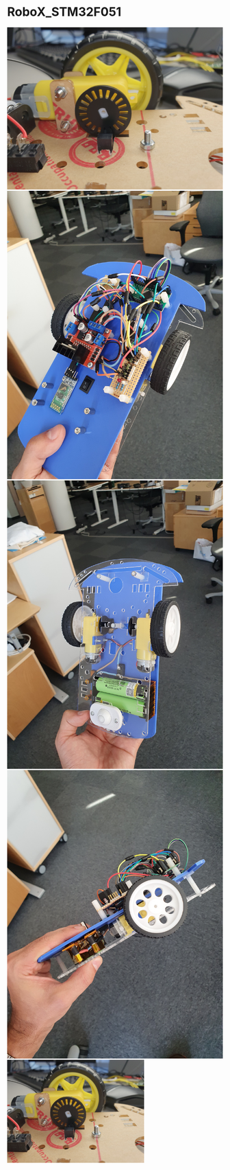 # RoboX_STM32F051

![alt text](https://github.com/peterson94/RoboX_STM32F051/blob/main/Gallery/20220304_160159.jpg?raw=true)
![alt text](https://github.com/peterson94/RoboX_STM32F051/blob/main/Gallery/20230823_154839.jpg?raw=true)
![alt text](https://github.com/peterson94/RoboX_STM32F051/blob/main/Gallery/20230823_154855.jpg?raw=true)
![alt text](https://github.com/peterson94/RoboX_STM32F051/blob/main/Gallery/20230823_154907.jpg?raw=true)
 <img src="https://github.com/peterson94/RoboX_STM32F051/blob/main/Gallery/20220304_160159.jpg" alt="alt text" width="320" height="240">
